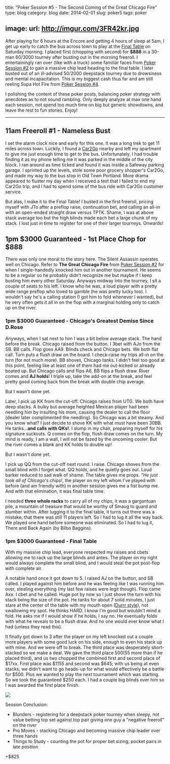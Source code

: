 title: "Poker Session #5 - The Second Coming of the Great Chicago Fire"
type: blog
category: blog
date: 2014-02-01
slug: poker5
tags: poker

image:
    url: http://imgur.com/3FR42kr.jpg
---

After playing for 6 hours at the Encore and getting 4 hours of sleep at 5am, I
get up early to catch the bus across town to play at the [Final
Table](http://pokerportland.com) on Saturday morning. I placed first (chopping
with second) for **$888** in a 30-man $60/$3000 tourney after busting out in the
morning freeroll. I entertainingly ran over (like with a truck) some familiar
faces from [Poker Session #2](/blog/poker2) to gain a massive chip lead heading
to the final table. I later busted out of an ill-advised $50/$2000 deepstack
tourney due to drowsiness and mental incapacitation. This is my biggest cash
thus far and am still reeling Supa Hot Fire from [Poker Session #4](/blog/poker4).

I polishing the content of these poker posts, balancing poker strategy with
anecdotes as to not sound rambling. Only deeply analyze at max one hand each
session, not spend too much time on big but generic showdowns, and leave the
rest to fun stories. Enjoy!

---

## 11am Freeroll #1 - Nameless Bust

I set the alarm clock nice and early for this one. It was a long trek to get
11 miles across town. Luckily, I found a [Car2Go](http://car2go.com) nearby
and left my apartment to give me just enough time to get to the bus.
Unfortunately, I had trouble finding it as my phone telling me it was parked in
the middle of the city block. I ran around as time ticked and found it was inside
a Safeway parking garage. I sprinted up the levels, stole some poor grocery
shopper's Car2Go, and made my way to the bus stop in Old Town Portland. More
drama appeared to fluster my day when I received a text that I failed to end my
Car2Go trip, and I had to spend some of the bus ride with Car2Go customer
service.

But alas, I make it to the Final Table! I busted in the first freeroll, pricing
myself with JTo after a preflop raise, continuation bet, and calling an all-in
with an open-ended straight draw versus TPTK. Shame, I was at above stack
average too but the high blinds made each bet a large chunk of my stack. I lost
just in time to register for one of their larger tourneys. Onwards!

## 1pm $3000 Guaranteed - 1st Place Chop for $888

There was only one moral to the story here. The Silent Assassin operates well
on Chicago. Refer to **The Great Chicago Fire** from [Poker Session #2](/blog/poker2)
for when I single-handedly knocked him out in another
tournament. He seems to be a regular so he probably didn't recognize me but
maybe if I keep busting him every other Saturday. Anyways midway into the
tourney, I sit a couple of seats to his left. I know who he was, a loud player
with a pretty wide range preflop who loved to gamble (he was pretty lucky too).
I wouldn't say he's a calling station (I got him to fold whenever I wanted),
but he very often gets it all in on the flop with a marginal holding only to
catch up on the river.

### 1pm $3000 Guaranteed - Chicago's Greatest Demise Since D.Rose

Anyways, when I sat next to him I was a bit below average stack. The hand before
the break. Chicago raised from the button. I 3bet with AJo from the SB. BB calls.
Flop goes AA9. Blinds check and Chicago bets. We both flat call. Turn puts a flush
draw on the board. I check-raise my trips all-in on the turn (for not much
more).  BB shoves, Chicago tanks. I didn't feel too good at this point, feeling
like at least one of them had me out-kicked or already boated up. But Chicago
calls and flips A6, BB flips a flush draw. River comes and **AJ holds**! I
triple up, take the add-on at the break, and feel pretty good coming back from
the break with double chip average.

But I wasn't done yet.

Later, I pick up KK from the cut-off. Chicago raises from UTG. We both have
deep stacks. A bulky but average heighted Mexican player had been needling him
by insulting his mom, causing the dealer to call the floor (dealer later
complimented the needling). So Chicago was a bit steamy. And you know what? I
just decide to shove KK with what must have been 30BB. He tanks...**and calls
with QKs!**. I slump in my chair, preparing myself for his signature suckouts.
Q comes on the flop, flush draw comes on the turn. My mind is ready, I am a
wall, I will not be fazed by the oncoming cooler. But the river comes a blank
and KK holds to double up!

But I wasn't done yet.

I pick up QQ from the cut-off next round. I raise. Chicago shoves from the
small blind with I forget what. QQ holds, and he quietly goes out. Loud barker
reduced to sad walk of shame. The table gives me props. *"He just took all of
Chicago's chips!*, the player on my left whom I've played with before (and
am friendly with) in another session gives me a fist bump me. And with that
elimination, it was final table time.

I needed **three whole racks** to carry all of my chips, it was a gargantuan
pile, a mountain of treasure that would be worthy of Smaug to guard and slumber
within. After lugging it to the final table, it turns out there was a mistake,
that there was still 11 players left. So I had to lug it all the way back. We
played one hand before someone was eliminated. So I had to lug it, There and
Back Again (by Bilbo Baggins).

### 1pm $3000 Guaranteed - Final Table

With my massive chip lead, everyone respected my raises and cbets allowing
me to rack up the large blinds and antes. The player on my right would always
complete the small blind, and I would steal the pot post-flop with complete
air.

A notable hand once it got down to 5. I raised AJ on the button, and SB called.
I played against him before and he was feeling like I was running him over,
stealing everything (my last few raises were legit though). Flop came Axx.  I
cbet and he called. Huge pot by now so I just shove the turn with his stack
being the size of the pot. He tanks for about 7 solid minutes, I just stare at
the center of the table with my mouth open ([Durrr
style](http://i.imgur.com/SR2mEqx.jpg)), not swallowing my spot.  He thinks
HARD. I know I'm good but wouldn't mind a fold. He asks me if I would show if
he holds, I say no. He eventually folds with what he reveals to be a flush
draw. And no one would ever know what I had (unless they read this).

It finally got down to 3 after the player on my left knocked out a couple more
players with some good luck on his side, enough to even his stack up with mine.
And we were off to break. The third place was desperately short-stacked so we make
a deal. We gave the third place $500 ($55 more than if he placed third), and us two
chopped the combined first and second place of $17xx. First place was $1155 and
second was $645; with us being at even stacks, we didn't want to go heads-up for
what would effectively be a battle for $500. Plus we wanted to play the next
tournament which was starting. So we took the guaranteed $250 each. I had a couple
big blinds over him so I was awarded the first place finish.

![](http://i.imgur.com/OFN0PaS.jpg)

Session Conclusion:

- Blunders - registering for a deepstack poker tourney when sleepy, not value betting
             top set against top pair giving one guy a "negative freeroll" on the river
- Pro Moves - stacking Chicago and becoming massive chip leader over three hands
- Things to Study - counting the pot for proper bet sizing, pocket pairs in late position

+$825
